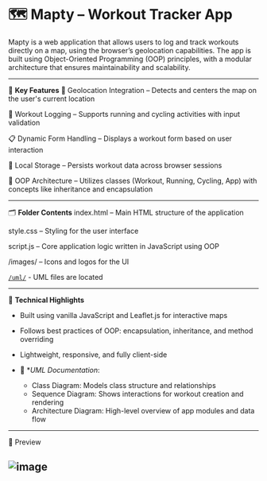 # 🗺️ Mapty – Workout Tracker App
Mapty is a web application that allows users to log and track workouts directly on a map, using the browser’s geolocation capabilities. The app is built using Object-Oriented Programming (OOP) principles, with a modular architecture that ensures maintainability and scalability.

---

📌 **Key Features**
📍 Geolocation Integration – Detects and centers the map on the user's current location

🏃 Workout Logging – Supports running and cycling activities with input validation

📋 Dynamic Form Handling – Displays a workout form based on user interaction

💾 Local Storage – Persists workout data across browser sessions

🧱 OOP Architecture – Utilizes classes (Workout, Running, Cycling, App) with concepts like inheritance and encapsulation

---

🗂️ **Folder Contents**
index.html – Main HTML structure of the application

style.css – Styling for the user interface

script.js – Core application logic written in JavaScript using OOP

/images/ – Icons and logos for the UI

[`/uml/`](./uml) - UML files are located


---


🧠 **Technical Highlights**


* Built using vanilla JavaScript and Leaflet.js for interactive maps

* Follows best practices of OOP: encapsulation, inheritance, and method overriding

* Lightweight, responsive, and fully client-side
* 📐 **UML Documentation*:

  * Class Diagram: Models class structure and relationships
  * Sequence Diagram: Shows interactions for workout creation and rendering
  * Architecture Diagram: High-level overview of app modules and data flow

---
  

📸 Preview

![image](https://github.com/user-attachments/assets/0b25e3aa-51d0-440d-bcc0-798f1704ac65)
---



